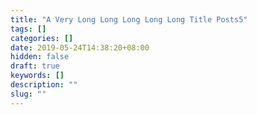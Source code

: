 ```yaml
---
title: "A Very Long Long Long Long Long Title Posts5"
tags: []
categories: []
date: 2019-05-24T14:38:20+08:00
hidden: false
draft: true
keywords: []
description: ""
slug: ""
---
```

